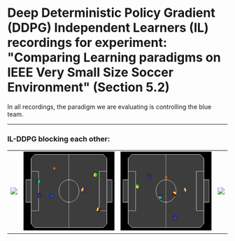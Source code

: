 # Deep Deterministic Policy Gradient (DDPG) Independent Learners (IL) recordings for experiment: "Comparing Learning paradigms on IEEE Very Small Size Soccer Environment" (Section 5.2)

In all recordings, the paradigm we are evaluating is controlling the blue team.

---
### IL-DDPG blocking each other:
|||||
|:--:|:--:|:--:|:--:|
|![](0.webp)|![](1.webp)|![](2.webp)| ![](3.webp)|











